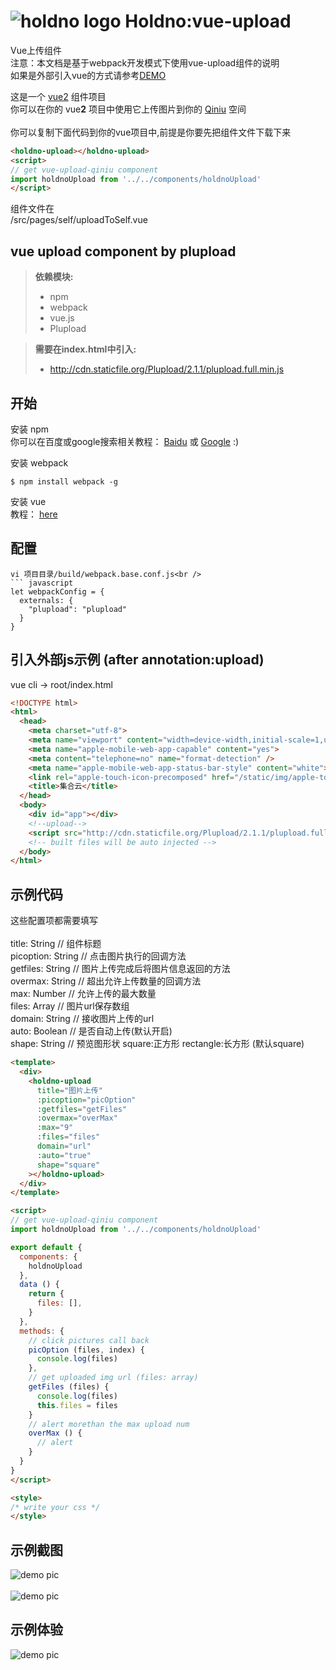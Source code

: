 ![holdno logo](https://img.holdno.com/apple-touch-icon-114x114-precomposed.png)
Holdno:vue-upload
===================
Vue上传组件  
注意：本文档是基于webpack开发模式下使用vue-upload组件的说明  
如果是外部引入vue的方式请参考[DEMO](https://github.com/holdno/vue-upload-qiniu/blob/master/src/pages/self/uploadToSelf.html)  
  
这是一个 [vue2](https://cn.vuejs.org/) 组件项目<br />
你可以在你的 vue**2** 项目中使用它上传图片到你的 [Qiniu](https://www.qiniu.com/) 空间<br />
<br />
你可以复制下面代码到你的vue项目中,前提是你要先把组件文件下载下来
``` html
<holdno-upload></holdno-upload>
<script>
// get vue-upload-qiniu component
import holdnoUpload from '../../components/holdnoUpload'
</script>
```
组件文件在  
/src/pages/self/uploadToSelf.vue  
  
vue upload component by plupload  
-------------

>**依赖模块:**<br />
> - npm<br />
> - webpack<br />
> - vue.js<br />
> - Plupload<br />

>**需要在index.html中引入:**<br />
> - http://cdn.staticfile.org/Plupload/2.1.1/plupload.full.min.js<br />


开始<br />
-------------
安装 npm<br />
你可以在百度或google搜索相关教程： [Baidu](https://www.baidu.com/s?ie=utf-8&f=8&rsv_bp=1&tn=baidu&wd=install%20npm&oq=just%2520for%2520funny&rsv_pq=d35ad5d90007d336&rsv_t=3aeei0aEuSoNmNACToU2ZnliBnJfW6lJFE%2FmSw6IASGyDY3I6tkm9C2%2BxBs&rqlang=cn&rsv_enter=0&inputT=3708&rsv_sug3=194&rsv_sug1=155&rsv_sug7=100&rsv_sug2=0&rsv_sug4=12908) 或 [Google](https://www.google.com.au/search?q=install+npm&rlz=1CDGOYI_enAU718AU718&oq=install+npm&aqs=chrome..69i57j0l3.11504j0j8&hl=en-GB&sourceid=chrome-mobile&ie=UTF-8) :)<br />
  
安装 webpack  
``` shell
$ npm install webpack -g
```

安装 vue  
教程： [here](https://cn.vuejs.org/)  

配置
-------------

```
vi 项目目录/build/webpack.base.conf.js<br />
``` javascript
let webpackConfig = {
  externals: {
    "plupload": "plupload"
  }
}
```

引入外部js示例 (after annotation:upload)
-------------
vue cli -> root/index.html
``` html
<!DOCTYPE html>
<html>
  <head>
    <meta charset="utf-8">
    <meta name="viewport" content="width=device-width,initial-scale=1,user-scalable=0">
    <meta name="apple-mobile-web-app-capable" content="yes">
    <meta content="telephone=no" name="format-detection" />
    <meta name="apple-mobile-web-app-status-bar-style" content="white">
    <link rel="apple-touch-icon-precomposed" href="/static/img/apple-touch-icon-114x114-precomposed.png">
    <title>集合云</title>
  </head>
  <body>
    <div id="app"></div>
    <!--upload-->
    <script src="http://cdn.staticfile.org/Plupload/2.1.1/plupload.full.min.js"></script>
    <!-- built files will be auto injected -->
  </body>
</html>
```
示例代码<br />
-------------
这些配置项都需要填写<br />
<br />
title: String // 组件标题<br />
picoption: String // 点击图片执行的回调方法<br />
getfiles: String // 图片上传完成后将图片信息返回的方法<br />
overmax: String // 超出允许上传数量的回调方法<br />
max: Number // 允许上传的最大数量<br />
files: Array // 图片url保存数组<br />
domain: String // 接收图片上传的url<br />
auto: Boolean // 是否自动上传(默认开启)<br />
shape: String // 预览图形状 square:正方形 rectangle:长方形 (默认square)<br />
``` html
<template>
  <div>
    <holdno-upload 
      title="图片上传" 
      :picoption="picOption" 
      :getfiles="getFiles" 
      :overmax="overMax"
      :max="9"
      :files="files"
      domain="url"
      :auto="true"
      shape="square"
    ></holdno-upload>
  </div>
</template>

<script>
// get vue-upload-qiniu component
import holdnoUpload from '../../components/holdnoUpload'

export default {
  components: {
    holdnoUpload
  },
  data () {
    return {
      files: [],
    }
  },
  methods: {
    // click pictures call back
    picOption (files, index) {
      console.log(files)
    },
    // get uploaded img url (files: array)
    getFiles (files) {
      console.log(files)
      this.files = files
    }
    // alert morethan the max upload num
    overMax () {
      // alert
    }
  }
}
</script>

<style>
/* write your css */
</style>
```

示例截图
--------------
![demo pic](https://img.holdno.com/F0DE709B-8D58-418A-AE7E-A2C316A2E934.png)</br>
</br>
![demo pic](https://img.holdno.com/BD68A2E9-460F-4E1C-96D2-86B36FB413E4.png)

示例体验
--------------
![demo pic](https://img.holdno.com/github/1503029051.png) </br>
